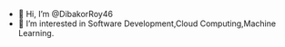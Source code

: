 - 👋 Hi, I’m @DibakorRoy46
- 👀 I’m interested in Software Development,Cloud Computing,Machine Learning.

<!---
DibakorRoy46/DibakorRoy46 is a ✨ special ✨ repository because its `README.md` (this file) appears on your GitHub profile.
You can click the Preview link to take a look at your changes.
--->
